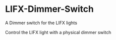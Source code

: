 # LIFX-Dimmer-Switch
A Dimmer switch for the LIFX lights

Control the LIFX light with a physical dimmer switch
